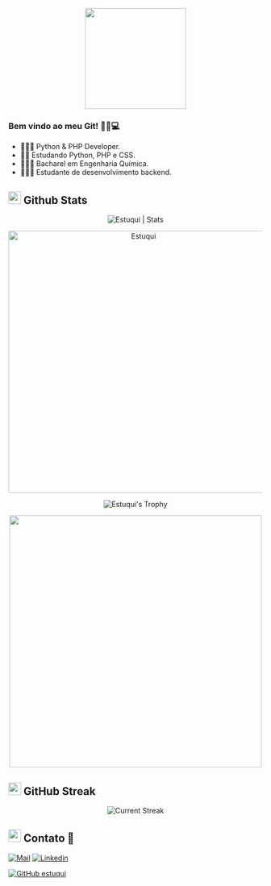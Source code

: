 
<p align="center">

  <img src="https://image.myanimelist.net/ui/0YNGMBN7CXMEk-P9BspU4WlXmBe_SGHSnNvwDnnlOFXgoK141ZQMZGqHOwW4COUaA-H7pn7b82XhWJ6H9RN-JR2r3Ga0y_Dm6qoNuOy4HQ_5pyojYSBxN_X8qJc9uVFAVlTXjzR6-iPXyJGc-YQoGztwdaIpDG-mFRbYMwZlW_Q" height="200" />
</p>

### Bem vindo ao meu Git! 👩‍💻💻

- 👩🏻‍💻 Python & PHP Developer.
- 👩🏻‍ Estudando Python, PHP e CSS.
- 👩🏻‍🔬 Bacharel em Engenharia Química.
- 👩🏻‍🎓 Estudante de desenvolvimento backend.

## <img src="https://th.bing.com/th/id/R.011db7f1e14cdcefd5ed8b056f70d038?rik=NHHx7PD%2bLTi5YA&riu=http%3a%2f%2fui.trinine.net%2fwp%2fwp-content%2fuploads%2f2016%2f06%2f20160602_GraphAnimeIcon.gif&ehk=TXXGvgTPI6i%2f5xQe%2fW3mnT36hQPfIBwZcQsaKAlJWhs%3d&risl=&pid=ImgRaw&r=0" width="25"> <b>Github Stats</b>

 <div align="center">
<img src="https://github-readme-stats.vercel.app/api?username=estuqui&count_private=true&show_icons=true&theme=highcontrast&include_all_commits=true" alt="Estuqui | Stats" />
   
   <a href="https://github.com/Estuqui"><img src="https://github-profile-summary-cards.vercel.app/api/cards/profile-details?username=Estuqui&theme=dracula&hide_border=true"  width="520" alt="Estuqui"/></a>
  
![Estuqui's Trophy](https://github-profile-trophy.vercel.app/?username=estuqui&theme=dracula&column=4&no-frame=true)

  <img src="https://gifimage.net/wp-content/uploads/2017/09/android-gif-wallpaper-10.gif" width="500"/>
 
  </div>

## <img src="https://media.giphy.com/media/Mp5uJLEE9Ompq/giphy.gif" width="25"> <b>GitHub Streak</b>

<p align="center"> <img alt="Current Streak" src="https://github-readme-streak-stats.herokuapp.com/?user=estuqui&theme=dark" /> </p>
  
## <img src="https://media.tenor.com/images/7e96d994f29b388f63f7aa77ff2bea78/tenor.gif" width="25"> <b> Contato 👋</b>
  
[![Mail](https://img.shields.io/badge/-Say%20Hi!-black?style=for-the-badge&logo=gmail)](mailto:estuquijessica@gmail.com)
[![Linkedin](https://img.shields.io/badge/-LinkedIn-black?style=for-the-badge&logo=Linkedin)](https://www.linkedin.com/in/jessica-estuqui)
<!--
[![Stack Overflow](https://img.shields.io/badge/-StackOverflow-black?style=for-the-badge&logo=StackOverflow)](https://stackoverflow.com/users/12636730/deepshikha-yadav?tab=topactivity)
[![Hackerrank](https://img.shields.io/badge/-Hackerrank-black?style=for-the-badge&logo=Hackerrank)](https://www.hackerrank.com/deepshikhayadav2?tab=topactivity)
[![Sololearn](https://img.shields.io/badge/-Sololearn-black?style=for-the-badge&logo=Sololearn)](https://www.sololearn.com/profile/18833908)
-->

[![GitHub estuqui](https://img.shields.io/github/followers/estuqui?label=follow&style=social&logoColor=black)](https://github.com/estuqui)
